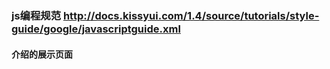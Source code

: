 ### js编程规范 http://docs.kissyui.com/1.4/source/tutorials/style-guide/google/javascriptguide.xml
#### 介绍的展示页面
